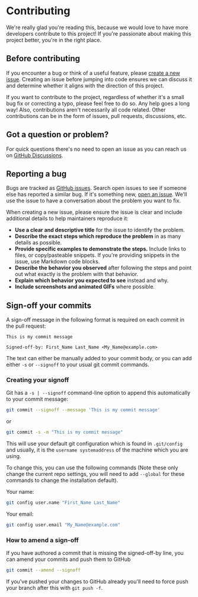 # Contributing

We're really glad you're reading this, because we would love to have more developers contribute to this project! If you're passionate about making this project better, you're in the right place.

## Before contributing

If you encounter a bug or think of a useful feature, please [create a new issue](https://github.com/makerdiary/nrf52840-mdk-usb-dongle/issues/new). Creating an issue before jumping into code ensures we can discuss it and determine whether it aligns with the direction of this project.

If you want to contribute to the project, regardless of whether it's a small bug fix or correcting a typo, please feel free to do so. Any help goes a long way! Also, contributions aren't necessarily all code related. Other contributions can be in the form of issues, pull requests, discussions, etc.

## Got a question or problem?

For quick questions there's no need to open an issue as you can reach us on [GitHub Discussions](https://github.com/makerdiary/nrf52840-mdk-usb-dongle/discussions).

## Reporting a bug

Bugs are tracked as [GitHub issues](https://github.com/makerdiary/nrf52840-mdk-usb-dongle/issues). Search open issues to see if someone else has reported a similar bug. If it's something new, [open an issue](https://github.com/makerdiary/nrf52840-mdk-usb-dongle/issues/new). We'll use the issue to have a conversation about the problem you want to fix.

When creating a new issue, please ensure the issue is clear and include additional details to help maintainers reproduce it:

* **Use a clear and descriptive title** for the issue to identify the problem.
* **Describe the exact steps which reproduce the problem** in as many details as possible.
* **Provide specific examples to demonstrate the steps.** Include links to files, or copy/pasteable snippets. If you're providing snippets in the issue, use Markdown code blocks.
* **Describe the behavior you observed** after following the steps and point out what exactly is the problem with that behavior.
* **Explain which behavior you expected to see** instead and why.
* **Include screenshots and animated GIFs** where possible.

## Sign-off your commits

A sign-off message in the following format is required on each commit in the pull request:

``` { .text .no-copy linenums="1" }
This is my commit message

Signed-off-by: First_Name Last_Name <My_Name@example.com>
```

The text can either be manually added to your commit body, or you can add either `-s` or `--signoff` to your usual git commit commands.

### Creating your signoff

Git has a `-s | --signoff` command-line option to append this automatically to your commit message:

``` bash linenums="1"
git commit --signoff --message 'This is my commit message'
```

or

``` bash linenums="1"
git commit -s -m "This is my commit message"
```

This will use your default git configuration which is found in `.git/config` and usually, it is the `username systemaddress` of the machine which you are using.

To change this, you can use the following commands (Note these only change the current repo settings, you will need to add `--global` for these commands to change the installation default).

Your name:

``` bash linenums="1"
git config user.name "First_Name Last_Name"
```

Your email:

``` bash linenums="1"
git config user.email "My_Name@example.com"
```

### How to amend a sign-off

If you have authored a commit that is missing the signed-off-by line, you can amend your commits and push them to GitHub

``` bash linenums="1"
git commit --amend --signoff
```

If you've pushed your changes to GitHub already you'll need to force push your branch after this with `git push -f`.
